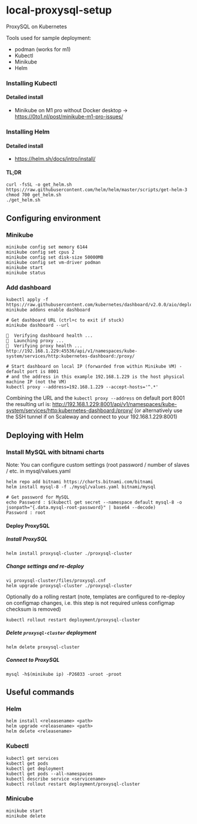 # local-proxysql-setup
ProxySQL on Kubernetes

Tools used for sample deployment:

- podman (works for m1)
- Kubectl
- Minikube
- Helm


### Installing Kubectl

#### Detailed install

- Minikube on M1 pro without Docker desktop -> https://0to1.nl/post/minikube-m1-pro-issues/


### Installing Helm

#### Detailed install

- https://helm.sh/docs/intro/install/

#### TL;DR

```
curl -fsSL -o get_helm.sh https://raw.githubusercontent.com/helm/helm/master/scripts/get-helm-3
chmod 700 get_helm.sh
./get_helm.sh
```

## Configuring environment

### Minikube

```
minikube config set memory 6144
minikube config set cpus 2
minikube config set disk-size 50000MB
minikube config set vm-driver podman
minikube start 
minikube status
```

### Add dashboard

```
kubectl apply -f https://raw.githubusercontent.com/kubernetes/dashboard/v2.0.0/aio/deploy/recommended.yaml
minikube addons enable dashboard

# Get dashboard URL (ctrl+c to exit if stuck)
minikube dashboard --url

🤔  Verifying dashboard health ...
🚀  Launching proxy ...
🤔  Verifying proxy health ...
http://192.168.1.229:45536/api/v1/namespaces/kube-system/services/http:kubernetes-dashboard:/proxy/

# Start dashboard on local IP (forwarded from within Minikube VM) - default port is 8001
# and the address in this example 192.168.1.229 is the host physical machine IP (not the VM)
kubectl proxy --address=192.168.1.229 --accept-hosts='^.*'
```

Combining the URL and the `kubectl proxy --address` on default port 8001 the resulting url is: http://192.168.1.229:8001/api/v1/namespaces/kube-system/services/http:kubernetes-dashboard:/proxy/ (or alternatively use the SSH tunnel if on Scaleway and connect to your 192.168.1.229:8001)

## Deploying with Helm

### Install MySQL with bitnami charts

Note: You can configure custom settings (root password / number of slaves / etc. in mysql/values.yaml

```
helm repo add bitnami https://charts.bitnami.com/bitnami
helm install mysql-8 -f ./mysql/values.yaml bitnami/mysql

# Get password for MySQL
echo Password : $(kubectl get secret --namespace default mysql-8 -o jsonpath="{.data.mysql-root-password}" | base64 --decode)
Password : root
```

#### Deploy ProxySQL 

##### Install ProxySQL

```
helm install proxysql-cluster ./proxysql-cluster
```

##### Change settings and re-deploy

```
vi proxysql-cluster/files/proxysql.cnf 
helm upgrade proxysql-cluster ./proxysql-cluster
```

Optionally do a rolling restart (note, templates are configured to re-deploy on configmap changes, i.e. this step is not required unless configmap checksum is removed)

```
kubectl rollout restart deployment/proxysql-cluster
```

##### Delete `proxysql-cluster` deployment

```
helm delete proxysql-cluster
```

##### Connect to ProxySQL 

```
mysql -h$(minikube ip) -P26033 -uroot -proot
```

## Useful commands

### Helm

```
helm install <releasename> <path>
helm upgrade <releasename> <path>
helm delete <releasename>
```

### Kubectl

```
kubectl get services
kubectl get pods
kubectl get deployment
kubectl get pods --all-namespaces
kubectl describe service <servicename>
kubectl rollout restart deployment/proxysql-cluster
```

### Minicube

```
minikube start
minikube delete
```
